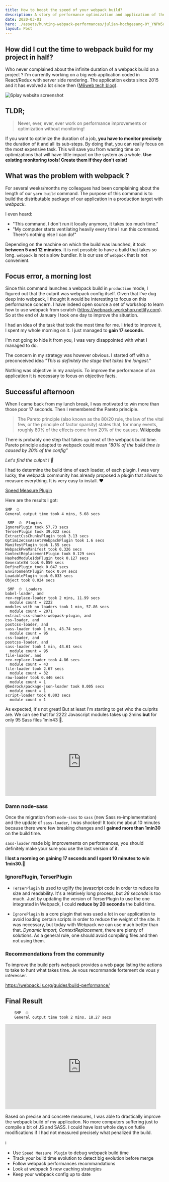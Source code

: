 ```yaml
---
title: How to boost the speed of your webpack build?
description: A story of performance optimization and application of the Pareto principle for a webpack build that has become far too long.
date: 2020-03-01
hero: ./assets/hunting-webpack-performances/julian-hochgesang-0Y_YNPW5qds-unsplash.jpg
layout: Post
---
```


## How did I cut the time to webpack build for my project in half?

Who never complained about the infinite duration of a webpack build on a project ?
I'm currently working on a big web application coded in React/Redux with server side rendering.
The application exists since 2015 and it has evolved a lot since then ([M6web tech blog](https://tech.m6web.fr/)).

![6play website screenshot](./assets/hunting-webpack-performances/6play.png)

## TLDR;

> Never, ever, ever, ever work on performance improvements or optimization without monitoring!

If you want to optimize the duration of a job, **you have to monitor precisely** the duration of it and all its sub-steps.
By doing that, you can really focus on the most expensive task.
This will save you from wasting time on optimizations that will have little impact on the system as a whole.
**Use existing monitoring tools! Create them if they don't exist!**

## What was the problem with webpack ?

For several weeks/months my colleagues had been complaining about the length of our `yarn build` command. 
The purpose of this command is to build the distributable package of our application in a production target with _webpack_.

I even heard:
* "This command, I don't run it locally anymore, it takes too much time."
* "My computer starts ventilating heavily every time I run this command. There's nothing else I can do!"

Depending on the machine on which the build was launched, it took **between 5 and 12 minutes**.
It is not possible to have a build that takes so long.
`webpack` is not a slow bundler. 
It is our use of `webpack` that is not convenient.

## Focus error, a morning lost

Since this command launches a webpack build in `production` mode, I figured out that the culprit was webpack config itself.
Given that I've dug deep into webpack, I thought it would be interesting to focus on this performance concern.
I have indeed open source a set of workshop to learn how to use webpack from scratch (https://webpack-workshop.netlify.com).
So at the end of January I took one day to improve the situation.

I had an idea of the task that took the most time for me. I tried to improve it, I spent my whole morning on it. 
I just managed to **gain 17 seconds**.

I'm not going to hide it from you, I was very disappointed with what I managed to do.

The concern in my strategy was however obvious. 
I started off with a preconceived idea _"This is definitely the stage that takes the longest."_

Nothing was objective in my analysis.
To improve the performance of an application it is necessary to focus on objective facts.

## Successful afternoon

When I came back from my lunch break, I was motivated to win more than those poor 17 seconds.
Then I remembered the Pareto principle. 

> The Pareto principle (also known as the 80/20 rule, the law of the vital few, or the principle of factor sparsity) states that, for many events, roughly 80% of the effects come from 20% of the causes.
> [Wikipedia](https://en.wikipedia.org/wiki/Pareto_principle) 

There is probably one step that takes up most of the webpack build time.
Pareto principle adapted to webpack could mean _"80% of the build time is caused by 20% of the config"_

*Let's find the culprit ! 🎉*

I had to determine the build time of each loader, of each plugin.
I was very lucky, the webpack community has already proposed a plugin that allows to measure everything.
It is very easy to install. ♥️

[Speed Measure Plugin](https://www.npmjs.com/package/speed-measure-webpack-plugin)

Here are the results I got:

```text
SMP  ⏱  
General output time took 4 mins, 5.68 secs

 SMP  ⏱  Plugins
IgnorePlugin took 57.73 secs
TerserPlugin took 39.022 secs
ExtractCssChunksPlugin took 3.13 secs
OptimizeCssAssetsWebpackPlugin took 1.6 secs
ManifestPlugin took 1.55 secs
WebpackPwaManifest took 0.326 secs
ContextReplacementPlugin took 0.129 secs
HashedModuleIdsPlugin took 0.127 secs
GenerateSW took 0.059 secs
DefinePlugin took 0.047 secs
EnvironmentPlugin took 0.04 secs
LoadablePlugin took 0.033 secs
Object took 0.024 secs

 SMP  ⏱  Loaders
babel-loader, and 
rev-replace-loader took 2 mins, 11.99 secs
  module count = 2222
modules with no loaders took 1 min, 57.86 secs
  module count = 2071
extract-css-chunks-webpack-plugin, and 
css-loader, and 
postcss-loader, and 
sass-loader took 1 min, 43.74 secs
  module count = 95
css-loader, and 
postcss-loader, and 
sass-loader took 1 min, 43.61 secs
  module count = 95
file-loader, and 
rev-replace-loader took 4.86 secs
  module count = 43
file-loader took 2.67 secs
  module count = 32
raw-loader took 0.446 secs
  module count = 1
@bedrock/package-json-loader took 0.005 secs
  module count = 1
script-loader took 0.003 secs
  module count = 1
```

As expected, it's not great! 
But at least I'm starting to get who the culprits are.
We can see that for 2222 Javascript modules takes up 2mins **but** for only 95 Sass files 1min43 🤣.

<iframe src="https://giphy.com/embed/PjNx7g5jtLyJtvDohb" width="480" height="218" frameBorder="0" class="giphy-embed" allowFullScreen></iframe>

### Damn node-sass

Once the migration from `node-sass` to `sass` (new Sass re-implementation) and the update of `sass-loader`, I was shocked!
It took me about 10 minutes because there were few breaking changes and I **gained more than 1min30** on the build time.

`sass-loader` made big improvements on performances, you should definitely make your sure you use the last version of it.

**I lost a morning on gaining 17 seconds and I spent 10 minutes to win 1min30.🤣**

### IgnorePlugin, TerserPlugin

- `TerserPlugin` is used to uglify the javascript code in order to reduce its size and readability. It's a relatively long process, but *39 seconds* is too much.
Just by updating the version of TerserPlugin to use the one integrated in Webpack, I could **reduce by 20 seconds** the build time.

- `IgnorePlugin` is a core plugin that was used a lot in our application to avoid loading certain scripts in order to reduce the weight of the site.
It was necessary, but today with Webpack we can use much better than that. _Dynamic Import, ContextReplacement_, there are plenty of solutions. As a general rule, one should avoid compiling files and then not using them.

### Recommendations from the community

To improve the build perfs webpack provides a web page listing the actions to take to hunt what takes time.
Je vous recommande fortement de vous y intéresser.

https://webpack.js.org/guides/build-performance/

## Final Result

```text
    SMP  ⏱  
    General output time took 2 mins, 18.27 secs
```    

<iframe src="https://giphy.com/embed/3rUbeDiLFMtAOIBErf" width="480" height="270" frameBorder="0" class="giphy-embed" allowFullScreen></iframe>

Based on precise and concrete measures, I was able to drastically improve the webpack build of my application.
No more computers suffering just to compile a bit of JS and SASS.
I could have lost whole days on futile modifications if I had not measured precisely what penalized the build.

ℹ️
* Use `Speed Measure Plugin` to debug webpack build time
* Track your build time evolution to detect big evolution before merge
* Follow webpack performances recommandations
* Look at webpack 5 new caching strategies
* Keep your webpack config up to date

